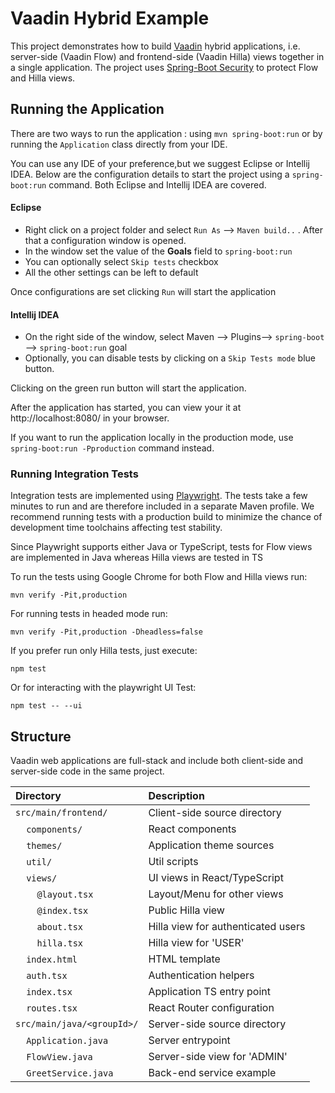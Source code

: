 # Vaadin Hybrid Example

This project demonstrates how to build [Vaadin](https://vaadin.com) hybrid applications, i.e. server-side (Vaadin Flow) and frontend-side (Vaadin Hilla) views together in a single application.
The project uses [Spring-Boot Security](https://vaadin.com/docs/latest/security/enabling-security) to protect Flow and Hilla views.

## Running the Application
There are two ways to run the application :  using `mvn spring-boot:run` or by running the `Application` class directly from your IDE.

You can use any IDE of your preference,but we suggest Eclipse or Intellij IDEA.
Below are the configuration details to start the project using a `spring-boot:run` command. Both Eclipse and Intellij IDEA are covered.

#### Eclipse
- Right click on a project folder and select `Run As` --> `Maven build..` . After that a configuration window is opened.
- In the window set the value of the **Goals** field to `spring-boot:run`
- You can optionally select `Skip tests` checkbox
- All the other settings can be left to default

Once configurations are set clicking `Run` will start the application

#### Intellij IDEA
- On the right side of the window, select Maven --> Plugins--> `spring-boot` --> `spring-boot:run` goal
- Optionally, you can disable tests by clicking on a `Skip Tests mode` blue button.

Clicking on the green run button will start the application.

After the application has started, you can view your it at http://localhost:8080/ in your browser.


If you want to run the application locally in the production mode, use `spring-boot:run -Pproduction` command instead.

### Running Integration Tests

Integration tests are implemented using [Playwright](https://playwright.dev). The tests take a few minutes to run and are therefore included in a separate Maven profile. We recommend running tests with a production build to minimize the chance of development time toolchains affecting test stability.

Since Playwright supports either Java or TypeScript, tests for Flow views are implemented in Java whereas Hilla views are tested in TS

To run the tests using Google Chrome for both Flow and Hilla views run:

```
mvn verify -Pit,production
```

For running tests in headed mode run:

```
mvn verify -Pit,production -Dheadless=false
```


If you prefer run only Hilla tests, just execute:

```
npm test
```

Or for interacting with the playwright UI Test:

```
npm test -- --ui
```

## Structure

Vaadin web applications are full-stack and include both client-side and server-side code in the same project.

| Directory                                                     | Description                        |
|:--------------------------------------------------------------|:-----------------------------------|
| `src/main/frontend/`                                          | Client-side source directory       |
| &nbsp;&nbsp;&nbsp;&nbsp;`components/`                         | React components                   |
| &nbsp;&nbsp;&nbsp;&nbsp;`themes/`                             | Application theme sources          |
| &nbsp;&nbsp;&nbsp;&nbsp;`util/`                               | Util scripts                       |
| &nbsp;&nbsp;&nbsp;&nbsp;`views/`                              | UI views in React/TypeScript       |
| &nbsp;&nbsp;&nbsp;&nbsp;&nbsp;&nbsp;&nbsp;&nbsp;`@layout.tsx` | Layout/Menu for other views        |
| &nbsp;&nbsp;&nbsp;&nbsp;&nbsp;&nbsp;&nbsp;&nbsp;`@index.tsx`  | Public Hilla view                  |
| &nbsp;&nbsp;&nbsp;&nbsp;&nbsp;&nbsp;&nbsp;&nbsp;`about.tsx`   | Hilla view for authenticated users |
| &nbsp;&nbsp;&nbsp;&nbsp;&nbsp;&nbsp;&nbsp;&nbsp;`hilla.tsx`   | Hilla view for 'USER'              |
| &nbsp;&nbsp;&nbsp;&nbsp;`index.html`                          | HTML template                      |
| &nbsp;&nbsp;&nbsp;&nbsp;`auth.tsx`                            | Authentication helpers             |
| &nbsp;&nbsp;&nbsp;&nbsp;`index.tsx`                           | Application TS entry point         |
| &nbsp;&nbsp;&nbsp;&nbsp;`routes.tsx`                          | React Router configuration         |
| `src/main/java/<groupId>/`                                    | Server-side source directory       |
| &nbsp;&nbsp;&nbsp;&nbsp;`Application.java`                    | Server entrypoint                  |
| &nbsp;&nbsp;&nbsp;&nbsp;`FlowView.java`                       | Server-side view for 'ADMIN'       |
| &nbsp;&nbsp;&nbsp;&nbsp;`GreetService.java`                   | Back-end service example           |

